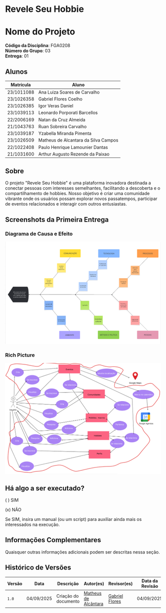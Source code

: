# Revele Seu Hobbie

# Nome do Projeto

**Código da Disciplina**: FGA0208<br>
**Número do Grupo**: 03<br>
**Entrega**: 01<br>

## Alunos
| Matrícula | Aluno |
| -- | -- |
| 23/1011088 | Ana Luiza Soares de Carvalho |
| 23/1026358 | Gabriel Flores Coelho |
| 23/1026385 | Igor Veras Daniel |
| 23/1039113 | Leonardo Porporati Barcellos |
| 22/2006169 | Natan da Cruz Almeida |
| 21/1043763 | Ruan Sobreira Carvalho |
| 23/1039187 | Yzabella Miranda Pimenta |
| 23/1026509 | Matheus de Alcantara da Silva Campos |
| 22/1022408 | Paulo Henrique Lamounier Dantas |
| 21/1031600 | Arthur Augusto Rezende da Paixao |

## Sobre 
O projeto "Revele Seu Hobbie" é uma plataforma inovadora destinada a conectar pessoas com interesses semelhantes, facilitando a descoberta e o compartilhamento de hobbies. Nosso objetivo é criar uma comunidade vibrante onde os usuários possam explorar novos passatempos, participar de eventos relacionados e interagir com outros entusiastas.

## Screenshots da Primeira Entrega

### Diagrama de Causa e Efeito
![Diagrama de Causa e Efeito](./Base/assets/Ishikawa.png)

### Rich Picture 
![Rich Picture - Ana Luiza Soares](./Base/richPictures/rich_picture_ana_luiza.png)

## Há algo a ser executado?

( ) SIM

(x) NÃO

Se SIM, insira um manual (ou um script) para auxiliar ainda mais os interessados na execução.

## Informações Complementares 
Quaisquer outras informações adicionais podem ser descritas nessa seção.

## Histórico de Versões

| Versão | Data       | Descrição                       | Autor(es)               | Revisor(es)         | Data da Revisão |
|--------|------------|---------------------------------|-------------------------|---------------------|------------------|
| `1.0`    | 04/09/2025 | Criação do documento            | [Matheus de Alcântara](https://github.com/matheusdealcantara) | [Gabriel Flores](https://github.com/Gabrielfcoelho) | 04/09/2025 |
